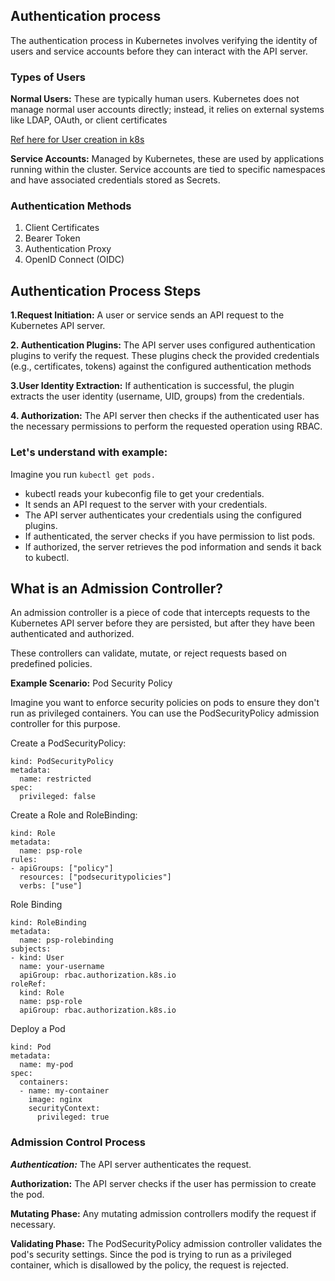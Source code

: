 ## Authentication process

The authentication process in Kubernetes involves verifying the identity of users and service accounts before they can interact with the API server.

### Types of Users
**Normal Users:** These are typically human users. Kubernetes does not manage normal user accounts directly; instead, it relies on external systems like LDAP, OAuth, or client certificates

[Ref here for User creation in k8s](RBAC.md)

**Service Accounts:** Managed by Kubernetes, these are used by applications running within the cluster. Service accounts are tied to specific namespaces and have associated credentials stored as Secrets.

### Authentication Methods

1. Client Certificates
2. Bearer Token
3. Authentication Proxy
4. OpenID Connect (OIDC)

## Authentication Process Steps

**1.Request Initiation:** A user or service sends an API request to the Kubernetes API server.

**2. Authentication Plugins:** The API server uses configured authentication plugins to verify the request. These plugins check the provided credentials (e.g., certificates, tokens) against the configured authentication methods

**3.User Identity Extraction:** If authentication is successful, the plugin extracts the user identity (username, UID, groups) from the credentials.

**4. Authorization:** The API server then checks if the authenticated user has the necessary permissions to perform the requested operation using RBAC.

### Let's understand with example:

Imagine you run `kubectl get pods.`

- kubectl reads your kubeconfig file to get your credentials.
- It sends an API request to the server with your credentials.
- The API server authenticates your credentials using the configured plugins.
- If authenticated, the server checks if you have permission to list pods.
- If authorized, the server retrieves the pod information and sends it back to kubectl.

## What is an Admission Controller?

An admission controller is a piece of code that intercepts requests to the Kubernetes API server before they are persisted, but after they have been authenticated and authorized.

These controllers can validate, mutate, or reject requests based on predefined policies.

**Example Scenario:** Pod Security Policy

Imagine you want to enforce security policies on pods to ensure they don't run as privileged containers. You can use the PodSecurityPolicy admission controller for this purpose.

Create a PodSecurityPolicy:

```apiVersion: policy/v1beta1
kind: PodSecurityPolicy
metadata:
  name: restricted
spec:
  privileged: false
```

Create a Role and RoleBinding:

```apiVersion: rbac.authorization.k8s.io/v1
kind: Role
metadata:
  name: psp-role
rules:
- apiGroups: ["policy"]
  resources: ["podsecuritypolicies"]
  verbs: ["use"]
```

Role Binding

```apiVersion: rbac.authorization.k8s.io/v1
kind: RoleBinding
metadata:
  name: psp-rolebinding
subjects:
- kind: User
  name: your-username
  apiGroup: rbac.authorization.k8s.io
roleRef:
  kind: Role
  name: psp-role
  apiGroup: rbac.authorization.k8s.io
```

Deploy a Pod

```apiVersion: v1
kind: Pod
metadata:
  name: my-pod
spec:
  containers:
  - name: my-container
    image: nginx
    securityContext:
      privileged: true
```

### Admission Control Process

***Authentication:*** The API server authenticates the request.

**Authorization:** The API server checks if the user has permission to create the pod.

**Mutating Phase:** Any mutating admission controllers modify the request if necessary.

**Validating Phase:** The PodSecurityPolicy admission controller validates the pod's security settings. Since the pod is trying to run as a privileged container, which is disallowed by the policy, the request is rejected.